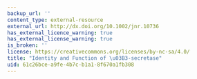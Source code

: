```yaml
---
backup_url: ''
content_type: external-resource
external_url: http://dx.doi.org/10.1002/jnr.10736
has_external_licence_warning: true
has_external_license_warning: true
is_broken: ''
license: https://creativecommons.org/licenses/by-nc-sa/4.0/
title: "Identity and Function of \u03B3-secretase"
uid: 61c26bce-a9fe-4b7c-b1a1-8f670a1fb308
---
```

